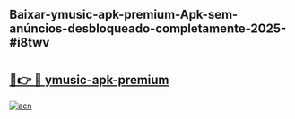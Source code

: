 ## Baixar-ymusic-apk-premium-Apk-sem-anúncios-desbloqueado-completamente-2025-#i8twv

# <h2><a href="https://ainizakaria.my?title=ymusic-apk-premium&ref=20M">🔗👉 🔴 ymusic-apk-premium</a></h2>

[![acn](https://github.com/user-attachments/assets/0f9c940e-d8b0-45ae-aac7-cd30a18b3e1c)](https://ainizakaria.my?title=ymusic-apk-premium&ref=20M)


